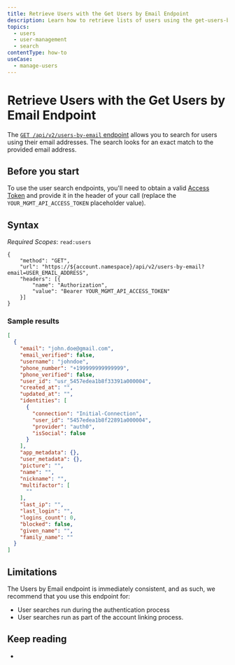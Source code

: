 ```yaml
---
title: Retrieve Users with the Get Users by Email Endpoint 
description: Learn how to retrieve lists of users using the get-users-by-email endpoint. 
topics:
  - users
  - user-management
  - search
contentType: how-to 
useCase:
  - manage-users
---
```

# Retrieve Users with the Get Users by Email Endpoint 

The [`GET /api/v2/users-by-email` endpoint](/api/management/v2#!/Users_By_Email/get_users_by_email) allows you to search for users using their email addresses. The search looks for an exact match to the provided email address.

## Before you start

To use the user search endpoints, you'll need to obtain a valid [Access Token](/api/management/v2/tokens) and provide it in the header of your call (replace the `YOUR_MGMT_API_ACCESS_TOKEN` placeholder value).

## Syntax

*Required Scopes*: `read:users`

```har
{
    "method": "GET",
    "url": "https://${account.namespace}/api/v2/users-by-email?email=USER_EMAIL_ADDRESS",
    "headers": [{
        "name": "Authorization",
        "value": "Bearer YOUR_MGMT_API_ACCESS_TOKEN"
    }]
}
```

### Sample results 

```json
[
  {
    "email": "john.doe@gmail.com",
    "email_verified": false,
    "username": "johndoe",
    "phone_number": "+199999999999999",
    "phone_verified": false,
    "user_id": "usr_5457edea1b8f33391a000004",
    "created_at": "",
    "updated_at": "",
    "identities": [
      {
        "connection": "Initial-Connection",
        "user_id": "5457edea1b8f22891a000004",
        "provider": "auth0",
        "isSocial": false
      }
    ],
    "app_metadata": {},
    "user_metadata": {},
    "picture": "",
    "name": "",
    "nickname": "",
    "multifactor": [
      ""
    ],
    "last_ip": "",
    "last_login": "",
    "logins_count": 0,
    "blocked": false,
    "given_name": "",
    "family_name": ""
  }
]
```

## Limitations

The Users by Email endpoint is immediately consistent, and as such, we recommend that you use this endpoint for:

* User searches run during the authentication process 
* User searches run as part of the account linking process.

## Keep reading

* 
